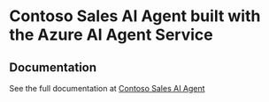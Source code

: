 # Contoso Sales AI Agent built with the Azure AI Agent Service

## Documentation

See the full documentation at [Contoso Sales AI Agent](https://gloveboxes.github.io/contoso-sales-ai-agent-service-workshop/)
